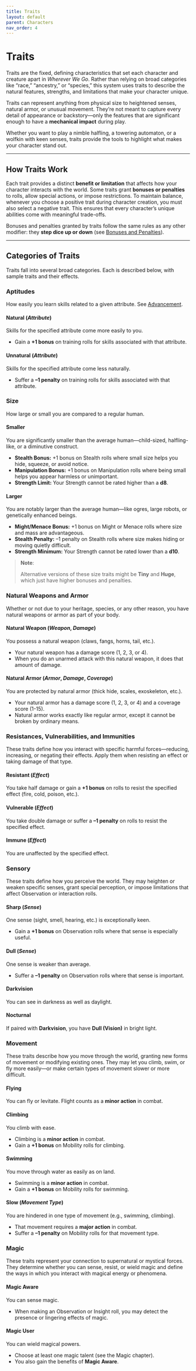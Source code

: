 ```yaml
---
title: Traits
layout: default
parent: Characters
nav_order: 4
---
```


# Traits
Traits are the fixed, defining characteristics that set each character and creature apart in *Wherever We Go*. Rather than relying on broad categories like “race,” “ancestry,” or “species,” this system uses traits to describe the natural features, strengths, and limitations that make your character unique.

Traits can represent anything from physical size to heightened senses, natural armor, or unusual movement. They’re not meant to capture every detail of appearance or backstory—only the features that are significant enough to have a **mechanical impact** during play.

Whether you want to play a nimble halfling, a towering automaton, or a wolfkin with keen senses, traits provide the tools to highlight what makes your character stand out.

---

## How Traits Work
Each trait provides a distinct **benefit or limitation** that affects how your character interacts with the world. Some traits grant **bonuses or penalties** to rolls, allow special actions, or impose restrictions. To maintain balance, whenever you choose a positive trait during character creation, you must also select a negative trait. This ensures that every character’s unique abilities come with meaningful trade-offs.

Bonuses and penalties granted by traits follow the same rules as any other modifier: they **step dice up or down** (see [Bonuses and Penalties](/03_action-rolls/index.md#bonuses-and-penalties)).

---

## Categories of Traits
Traits fall into several broad categories. Each is described below, with sample traits and their effects.

### Aptitudes
How easily you learn skills related to a given attribute. See [Advancement](08_advancement.md).

#### Natural (*Attribute*)
Skills for the specified attribute come more easily to you.
- Gain a **+1 bonus** on training rolls for skills associated with that attribute.

#### Unnatural (*Attribute*)
Skills for the specified attribute come less naturally.
- Suffer a **–1 penalty** on training rolls for skills associated with that attribute.

### Size
How large or small you are compared to a regular human.

#### Smaller
You are significantly smaller than the average human—child-sized, halfling-like, or a diminutive construct.
- **Stealth Bonus:** +1 bonus on Stealth rolls where small size helps you hide, squeeze, or avoid notice.
- **Manipulation Bonus:** +1 bonus on Manipulation rolls where being small helps you appear harmless or unimportant.
- **Strength Limit:** Your Strength cannot be rated higher than a **d8**.

#### Larger
You are notably larger than the average human—like ogres, large robots, or genetically enhanced beings.
- **Might/Menace Bonus:** +1 bonus on Might or Menace rolls where size and mass are advantageous.
- **Stealth Penalty:** –1 penalty on Stealth rolls where size makes hiding or moving quietly difficult.
- **Strength Minimum:** Your Strength cannot be rated lower than a **d10**.

> **Note**:
> 
> Alternative versions of these size traits might be **Tiny** and **Huge**, which just have higher bonuses and penalties.

### Natural Weapons and Armor
Whether or not due to your heritage, species, or any other reason, you have natural weapons or armor as part of your body.

#### Natural Weapon (*Weapon*, *Damage*)
You possess a natural weapon (claws, fangs, horns, tail, etc.).
- Your natural weapon has a damage score (1, 2, 3, or 4).
- When you do an unarmed attack with this natural weapon, it does that amount of damage.

#### Natural Armor (*Armor*, *Damage*, *Coverage*)
You are protected by natural armor (thick hide, scales, exoskeleton, etc.).
- Your natural armor has a damage score (1, 2, 3, or 4) and a coverage score (1-15).
- Natural armor works exactly like regular armor, except it cannot be broken by ordinary means.

### Resistances, Vulnerabilities, and Immunities
These traits define how you interact with specific harmful forces—reducing, increasing, or negating their effects. Apply them when resisting an effect or taking damage of that type.

#### Resistant (*Effect*)
You take half damage or gain a **+1 bonus** on rolls to resist the specified effect (fire, cold, poison, etc.).

#### Vulnerable (*Effect*)
You take double damage or suffer a **–1 penalty** on rolls to resist the specified effect.

#### Immune (*Effect*)
You are unaffected by the specified effect.

### Sensory
These traits define how you perceive the world. They may heighten or weaken specific senses, grant special perception, or impose limitations that affect Observation or interaction rolls.

#### Sharp (*Sense*)
One sense (sight, smell, hearing, etc.) is exceptionally keen.  
- Gain a **+1 bonus** on Observation rolls where that sense is especially useful.

#### Dull (*Sense*)
One sense is weaker than average.  
- Suffer a **–1 penalty** on Observation rolls where that sense is important.

#### Darkvision
You can see in darkness as well as daylight.

#### Nocturnal
If paired with **Darkvision**, you have **Dull (Vision)** in bright light.

### Movement
These traits describe how you move through the world, granting new forms of movement or modifying existing ones. They may let you climb, swim, or fly more easily—or make certain types of movement slower or more difficult.

#### Flying
You can fly or levitate. Flight counts as a **minor action** in combat.

#### Climbing
You climb with ease.  
- Climbing is a **minor action** in combat.  
- Gain a **+1 bonus** on Mobility rolls for climbing.

#### Swimming
You move through water as easily as on land.  
- Swimming is a **minor action** in combat.  
- Gain a **+1 bonus** on Mobility rolls for swimming.

#### Slow (*Movement Type*)
You are hindered in one type of movement (e.g., swimming, climbing).  
- That movement requires a **major action** in combat.  
- Suffer a **–1 penalty** on Mobility rolls for that movement type.

### Magic
These traits represent your connection to supernatural or mystical forces. They determine whether you can sense, resist, or wield magic and define the ways in which you interact with magical energy or phenomena.

#### Magic Aware
You can sense magic.  
- When making an Observation or Insight roll, you may detect the presence or lingering effects of magic.

#### Magic User
You can wield magical powers.  
- Choose at least one magic talent (see the Magic chapter).  
- You also gain the benefits of **Magic Aware**.